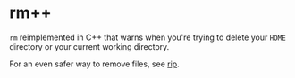 # rm++

`rm` reimplemented in C++ that warns when you're trying to delete your `HOME` directory or your current working directory.

For an even safer way to remove files, see [rip](https://github.com/nivekuil/rip).
